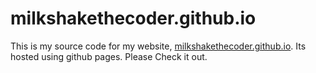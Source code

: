 # milkshakethecoder.github.io

This is my source code for my website, [milkshakethecoder.github.io](milkshakethecoder.github.io). Its hosted using github pages. Please Check it out.